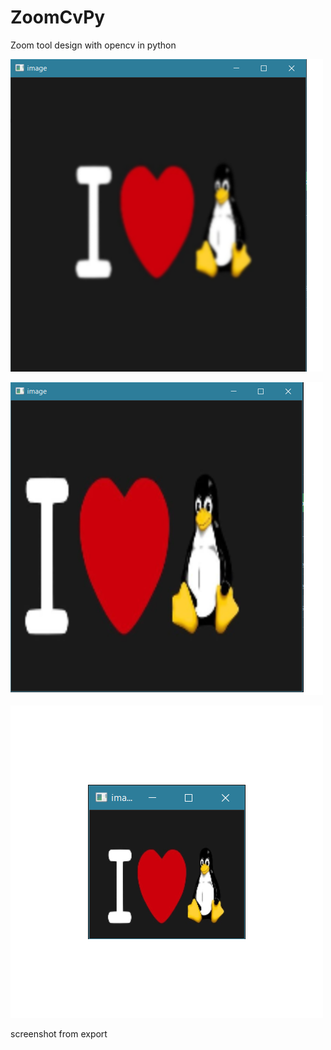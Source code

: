 # ZoomCvPy
Zoom tool design with opencv in python



![alt text](https://github.com/AmirhosseinAbutalebi/ZoomCvPy/blob/main/Screenshot1.png)

![alt text](https://github.com/AmirhosseinAbutalebi/ZoomCvPy/blob/main/Screenshot2.png)

![alt text](https://github.com/AmirhosseinAbutalebi/ZoomCvPy/blob/main/Screenshot3.png)

screenshot from export
